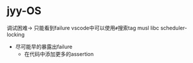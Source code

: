 # jyy-OS
调试困难-> 只能看到failure
vscode中可以使用`#`搜索tag
musl libc
scheduler-locking 
- 尽可能早的暴露出failure
	- 在代码中添加更多的assertion